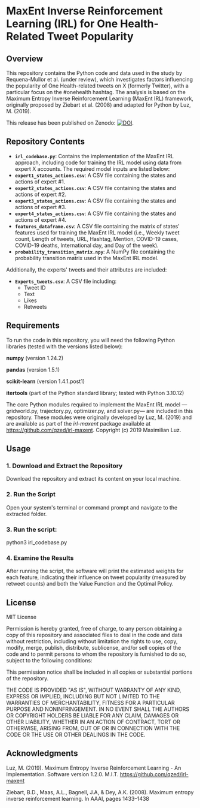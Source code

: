 # MaxEnt Inverse Reinforcement Learning (IRL) for One Health-Related Tweet Popularity

## Overview

This repository contains the Python code and data used in the study by Requena-Mullor et al. (under review), which investigates factors influencing the popularity of One Health-related tweets on X (formerly Twitter), with a particular focus on the #onehealth hashtag. The analysis is based on the Maximum Entropy Inverse Reinforcement Learning (MaxEnt IRL) framework, originally proposed by Ziebart et al. (2008) and adapted for Python by Luz, M. (2019).

This release has been published on Zenodo: [![DOI](https://zenodo.org/badge/965107839.svg)](https://doi.org/10.5281/zenodo.15256415).

## Repository Contents

- **`irl_codebase.py`**: Contains the implementation of the MaxEnt IRL approach, including code for training the IRL model using data from expert X accounts. The required model inputs are listed below:
- **`expert1_states_actions.csv`**: A CSV file containing the states and actions of expert #1.
- **`expert2_states_actions.csv`**: A CSV file containing the states and actions of expert #2.
- **`expert3_states_actions.csv`**: A CSV file containing the states and actions of expert #3.
- **`expert4_states_actions.csv`**: A CSV file containing the states and actions of expert #4.
- **`features_dataframe.csv`**: A CSV file containing the matrix of states' features used for training the MaxEnt IRL model (i.e., Weekly tweet count, Length of tweets, URL, Hashtag, Mention, COVID-19 cases, COVID-19 deaths, International day, and Day of the week).
- **`probability_transition_matrix.npy`**: A NumPy file containing the probability transition matrix used in the MaxEnt IRL model.

Additionally, the experts' tweets and their attributes are included:
- **`Experts_tweets.csv`**: A CSV file including:
  - Tweet ID
  - Text
  - Likes
  - Retweets

## Requirements

To run the code in this repository, you will need the following Python libraries (tested with the versions listed below):

**numpy** (version 1.24.2)

**pandas** (version 1.5.1)

**scikit-learn** (version 1.4.1.post1)

**itertools** (part of the Python standard library; tested with Python 3.10.12)

The core Python modules required to implement the MaxEnt IRL model —gridworld.py, trajectory.py, optimizer.py, and solver.py— are included in this repository. These modules were originally developed by Luz, M. (2019) and are available as part of the *irl-maxent* package available at https://github.com/qzed/irl-maxent.
Copyright (c) 2019 Maximilian Luz.

## Usage

### 1. Download and Extract the Repository

Download the repository and extract its content on your local machine.

### 2. Run the Script

Open your system's terminal or command prompt and navigate to the extracted folder.

### 3. Run the script:

python3 irl_codebase.py

### 4. Examine the Results

After running the script, the software will print the estimated weights for each feature, indicating their influence on tweet popularity (measured by retweet counts) and both the Value Function and the Optimal Policy. 

## License

MIT License

Permission is hereby granted, free of charge, to any person obtaining a copy of this repository and associated files to deal
in the code and data without restriction, including without limitation the rights to use, copy, modify, merge, publish, distribute, sublicense, and/or sell copies of the code and to permit persons to whom the repository is furnished to do so, subject to the following conditions:

This permission notice shall be included in all copies or substantial portions of the repository.

THE CODE IS PROVIDED "AS IS", WITHOUT WARRANTY OF ANY KIND, EXPRESS OR
IMPLIED, INCLUDING BUT NOT LIMITED TO THE WARRANTIES OF MERCHANTABILITY,
FITNESS FOR A PARTICULAR PURPOSE AND NONINFRINGEMENT. IN NO EVENT SHALL THE
AUTHORS OR COPYRIGHT HOLDERS BE LIABLE FOR ANY CLAIM, DAMAGES OR OTHER
LIABILITY, WHETHER IN AN ACTION OF CONTRACT, TORT OR OTHERWISE, ARISING FROM,
OUT OF OR IN CONNECTION WITH THE CODE OR THE USE OR OTHER DEALINGS IN THE
CODE.

## Acknowledgments

Luz, M. (2019). Maximum Entropy Inverse Reinforcement Learning - An Implementation. Software version 1.2.0. M.I.T. https://github.com/qzed/irl-maxent

Ziebart, B.D., Maas, A.L., Bagnell, J.A, & Dey, A.K. (2008). Maximum entropy inverse
reinforcement learning. In AAAI, pages 1433–1438
